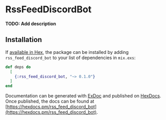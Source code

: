 # RssFeedDiscordBot

**TODO: Add description**

## Installation

If [available in Hex](https://hex.pm/docs/publish), the package can be installed
by adding `rss_feed_discord_bot` to your list of dependencies in `mix.exs`:

```elixir
def deps do
  [
    {:rss_feed_discord_bot, "~> 0.1.0"}
  ]
end
```

Documentation can be generated with [ExDoc](https://github.com/elixir-lang/ex_doc)
and published on [HexDocs](https://hexdocs.pm). Once published, the docs can
be found at [https://hexdocs.pm/rss_feed_discord_bot](https://hexdocs.pm/rss_feed_discord_bot).
